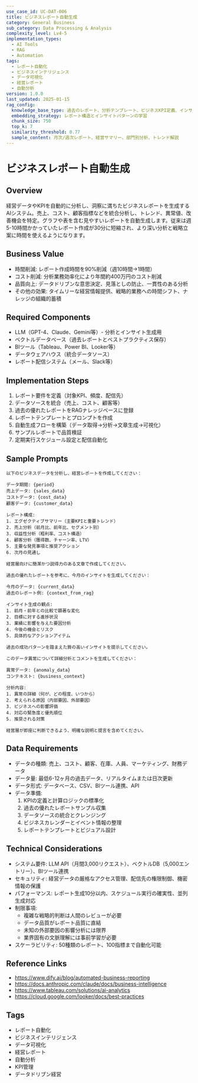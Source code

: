 ```yaml
---
use_case_id: UC-DAT-006
title: ビジネスレポート自動生成
category: General Business
sub_category: Data Processing & Analysis
complexity_level: Lv4-5
implementation_types:
  - AI Tools
  - RAG
  - Automation
tags:
  - レポート自動化
  - ビジネスインテリジェンス
  - データ可視化
  - 経営レポート
  - 自動分析
version: 1.0.0
last_updated: 2025-01-15
rag_config:
  knowledge_base_type: 過去のレポート、分析テンプレート、ビジネスKPI定義、インサイト事例
  embedding_strategy: レポート構造とインサイトパターンの学習
  chunk_size: 750
  top_k: 7
  similarity_threshold: 0.77
  sample_content: 月次/週次レポート、経営サマリー、部門別分析、トレンド解説
---
```


# ビジネスレポート自動生成

## Overview

経営データやKPIを自動的に分析し、洞察に満ちたビジネスレポートを生成するAIシステム。売上、コスト、顧客指標などを統合分析し、トレンド、異常値、改善機会を特定。グラフや表を含む見やすいレポートを自動生成します。従来は週5-10時間かかっていたレポート作成が30分に短縮され、より深い分析と戦略立案に時間を使えるようになります。

## Business Value

- 時間削減: レポート作成時間を90%削減（週10時間→1時間）
- コスト削減: 分析業務効率化により年間約400万円のコスト削減
- 品質向上: データドリブンな意思決定、見落としの防止、一貫性のある分析
- その他の効果: タイムリーな経営情報提供、戦略的業務への時間シフト、ナレッジの組織的蓄積

## Required Components

- LLM（GPT-4、Claude、Gemini等）- 分析とインサイト生成用
- ベクトルデータベース（過去レポートとベストプラクティス保存）
- BIツール（Tableau、Power BI、Looker等）
- データウェアハウス（統合データソース）
- レポート配信システム（メール、Slack等）

## Implementation Steps

1. レポート要件を定義（対象KPI、頻度、配信先）
2. データソースを統合（売上、コスト、顧客等）
3. 過去の優れたレポートをRAGナレッジベースに登録
4. レポートテンプレートとプロンプトを作成
5. 自動生成フローを構築（データ取得→分析→文章生成→可視化）
6. サンプルレポートで品質検証
7. 定期実行スケジュール設定と配信自動化

## Sample Prompts

```
以下のビジネスデータを分析し、経営レポートを作成してください：

データ期間: {period}
売上データ: {sales_data}
コストデータ: {cost_data}
顧客データ: {customer_data}

レポート構成:
1. エグゼクティブサマリー（主要KPIと重要トレンド）
2. 売上分析（前月比、前年比、セグメント別）
3. 収益性分析（粗利率、コスト構造）
4. 顧客分析（獲得数、チャーン率、LTV）
5. 主要な発見事項と推奨アクション
6. 次月の見通し

経営層向けに簡潔かつ説得力のある文章で作成してください。
```

```
過去の優れたレポートを参考に、今月のインサイトを生成してください：

今月のデータ: {current_data}
過去のレポート例: {context_from_rag}

インサイト生成の観点:
1. 前月・前年との比較で顕著な変化
2. 目標に対する進捗状況
3. 業績に影響を与えた要因分析
4. 今後の機会とリスク
5. 具体的なアクションアイテム

過去の成功パターンを踏まえた質の高いインサイトを提示してください。
```

```
このデータ異常について詳細分析とコメントを生成してください：

異常データ: {anomaly_data}
コンテキスト: {business_context}

分析内容:
1. 異常の詳細（何が、どの程度、いつから）
2. 考えられる原因（内部要因、外部要因）
3. ビジネスへの影響評価
4. 対応の緊急度と優先順位
5. 推奨される対策

経営層が即座に判断できるよう、明確な説明と提言を含めてください。
```

## Data Requirements

- データの種類: 売上、コスト、顧客、在庫、人員、マーケティング、財務データ
- データ量: 最低6-12ヶ月の過去データ、リアルタイムまたは日次更新
- データ形式: データベース、CSV、BIツール連携、API
- データ準備:
  1. KPIの定義と計算ロジックの標準化
  2. 過去の優れたレポートサンプル収集
  3. データソースの統合とクレンジング
  4. ビジネスカレンダーとイベント情報の整理
  5. レポートテンプレートとビジュアル設計

## Technical Considerations

- システム要件: LLM API（月間3,000リクエスト）、ベクトルDB（5,000エントリー）、BIツール連携
- セキュリティ: 経営データの厳格なアクセス管理、配信先の権限制御、機密情報の保護
- パフォーマンス: レポート生成10分以内、スケジュール実行の確実性、並列生成対応
- 制限事項:
  - 複雑な戦略的判断は人間のレビューが必要
  - データ品質がレポート品質に直結
  - 未知の外部要因の影響分析には限界
  - 業界固有の文脈理解には事前学習が必要
- スケーラビリティ: 50種類のレポート、100指標まで自動化可能

## Reference Links

- https://www.dify.ai/blog/automated-business-reporting
- https://docs.anthropic.com/claude/docs/business-intelligence
- https://www.tableau.com/solutions/ai-analytics
- https://cloud.google.com/looker/docs/best-practices

## Tags

- レポート自動化
- ビジネスインテリジェンス
- データ可視化
- 経営レポート
- 自動分析
- KPI管理
- データドリブン経営
